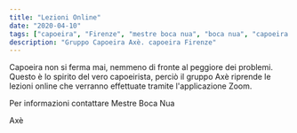 ```yaml
---
title: "Lezioni Online"
date: "2020-04-10"
tags: ["capoeira", "Firenze", "mestre boca nua", "boca nua", "capoeira axè"]
description: "Gruppo Capoeira Axè. capoeira Firenze"
---
```


Capoeira non si ferma mai, nemmeno di fronte al peggiore dei problemi.
Questo è lo spirito del vero capoeirista, perciò il gruppo Axè riprende le lezioni online
che verranno effettuate tramite l'applicazione Zoom.

Per informazioni contattare Mestre Boca Nua

Axè
